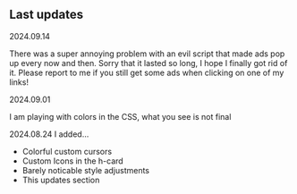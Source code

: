 ## Last updates

<date>2024.09.14</date>
<p>
There was a super annoying problem with an evil script that made ads pop up every now and then. Sorry that it lasted so long, I hope I finally got rid of it. Please report to me if you still get some ads when clicking on one of my links!
</p>

<date>2024.09.01</date>
<p>
I am playing with colors in the CSS, what you see is not final
</p>

<date>2024.08.24</date>
I added...
- Colorful custom cursors
- Custom Icons in the h-card
- Barely noticable style adjustments
- This updates section